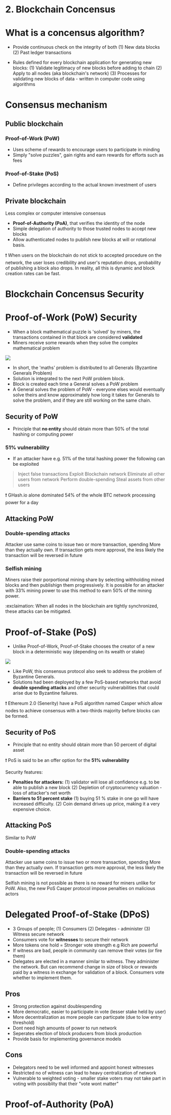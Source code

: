 # 2. Blockchain Concensus
# What is a concensus algorithm?
- Provide continuous check on the integrity of both 
	(1) New data blocks
	(2) Past ledger transactions
	
- Rules defined for every blockchain application for generating new blocks:
	(1) Validate legitimacy of new blocks before adding to chain
	(2) Apply to all nodes (aka blockchain's network)
	(3) Processes for validating new blocks of data - written in computer code using algorithms 
	
# Consensus mechanism
## Public blockchain
### Proof-of-Work (PoW)
- Uses scheme of rewards to encourage users to participate in minding
- Simply "solve puzzles", gain rights and earn rewards for efforts such as fees

### Proof-of-Stake (PoS)
- Define privileges according to the actual known investment of users

## Private blockchain
Less complex or computer intensive consensus

- **Proof-of-Authority (PoA)**, that verifies the identity of the node
- Simple delegation of authority to those trusted nodes to accept new blocks
- Allow authenticated nodes to publish new blocks at will or rotational basis.

:exclamation: When users on the blockchain do not stick to accepted procedure on the network, the user loses credibility and user's reputation drops, probability of publishing a block also drops. In reality, all this is dynamic and block creation rates can be fast.


# Blockchain Concensus Security
# Proof-of-Work (PoW) Security
- When a block mathematical puzzle is 'solved' by miners, the transactions contained in that block are considered **validated**
- Miners receive some rewards when they solve the complex mathematical problem

![](Pasted%20image%2020220417140152.png)

- In short, the 'maths' problem is distributed to all Generals (Byzantine Generals Problem)
- Solution is integrated to the next PoW problem block.
- Block is created each time a General solves a PoW problem
- A General solves the problem of PoW - everyone elses would eventually solve theirs and know approximately how long it takes for Generals to solve the problem, and if they are still working on the same chain.

## Security of PoW
- Principle that **no entity** should obtain more than 50% of the total hashing or computing power 

### 51% vulnerability
- If an attacker have e.g. 51% of the total hashing power the following can be exploited
> Inject false transactions
> Exploit Blockchain network
> Eliminate all other users from network
> Perform double-spending
> Steal assets from other users

:exclamation: GHash.io alone dominated 54% of the whole BTC network processing power for a day

## Attacking PoW
### Double-spending attacks
Attacker use same coins to issue two or more transaction, spending More than they actually own. If transaction gets more approval, the less likely the transaction will be reversed in future

### Selfish mining
Miners raise their porportional mining share by selecting withholding mined blocks and then publishign them progressively. It is possible for an attacker with 33% mining power to use this method to earn 50% of the mining power.

:exclaimation: When all nodes in the blockchain are tightly synchronized, these attacks can be mitigated.

# Proof-of-Stake (PoS)
- Unlike Proof-of-Work, Proof-of-Stake chooses the creator of a new block in a deterministic way (depending on its wealth or stake)

![](Pasted%20image%2020220417141623.png)

- Like PoW, this consensus protocol also seek to address the problem of Byzantine Generals.
- Solutions had been deployed by a few PoS-based networks that avoid **double spending attacks** and other security vulnerabilities that could arise due to Byzantine failures.

:exclamation: Ethereum 2.0 (Senerity) have a PoS algorithm named Casper which allow nodes to achieve consensus with a two-thirds majority before blocks can be formed.

## Security of PoS
- Principle that no entity should obtain more than 50 percent of digital asset

:exclamation: PoS is said to be an offer option for the **51% vulnerability**

Security features:
- **Penalties for attackers:** (1) validator will lose all confidence e.g. to be able to publish a new block (2) Depletion of cryptocurrency valuation - loss of attacker's net worth
- **Barriers to 51 percent stake** (1) buying 51 % stake in one go will have increased difficulty. (2) Coin demand drives up price, making it a very expensive choice.

## Attacking PoS

Similar to PoW

### Double-spending attacks
Attacker use same coins to issue two or more transaction, spending More than they actually own. If transaction gets more approval, the less likely the transaction will be reversed in future

Selfish mining is not possible as there is no reward for miners unlike for PoW. Also, the new PoS Casper protocol impose penalties on malicious actors


# Delegated Proof-of-Stake (DPoS) 

- 3 Groups of people; (1) Consumers (2) Delegates - administer (3) Witness secure network
- Consumers vote for **witnesses** to secure their network
- More tokens one hold = Stronger vote strength e.g Rich are powerful
- If witness are bad, people in community can remove their votes (or fire them)
- Delegates are elected in a manner similar to witness. They administer the network. But can recommend change in size of block or rewards paid by a witness in exchange for validation of a block. Consumers vote whether to implement them.

## Pros
- Strong protection against doublespending
- More democratic, easier to participate in vote (lesser stake held by user)
- More decentralization as more people can particpate (due to low entry threshold)
- Dont need high amounts of power to run network
- Seperates election of block producers from block production
- Provide basis for implementing governance models

## Cons
- Delegators need to be well informed and appoint honest witnesses
- Restricted no of witness can lead to heavy centralization of network
- Vulnerable to weighted voting - smaller stake voters may not take part in voting with possiblity that their "vote wont matter"


# Proof-of-Authority (PoA) 